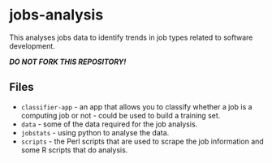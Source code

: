 # jobs-analysis
This analyses jobs data to identify trends in job types related to software development. 

***DO NOT FORK THIS REPOSITORY!***

## Files

* `classifier-app` - an app that allows you to classify whether a job is a computing job or not - could be used to build a training set.
* `data` - some of the data required for the job analysis.
* `jobstats` - using python to analyse the data.
* `scripts` - the Perl scripts that are used to scrape the job information and some R scripts that do analysis.

